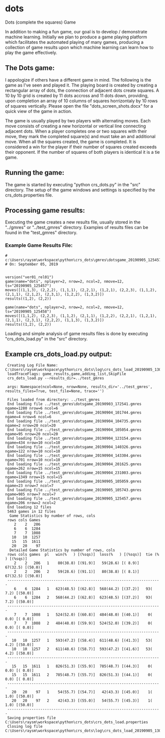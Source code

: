 # dots
Dots (complete the squares) Game

In addition to making a fun game, our goal is to develop / demonstrate machine learning.  Initially we plan to produce a game playing platform which facilitates the automated playing of many games, producing a collection of game results upon which machine learning can learn how to play the game effectively.

## The Dots game:
I appologize if others have a different game in mind.  The following is the game as I've seen and played it.
The playing board is created by creating a rectangular array of dots, the connection of adjacent dots create squares.  A 10 by 10 grid is created by 11 dots accross and 11 dots down, providing, upon completion an array of 10 columns of squares horrizontaly by 10 rows of squares vertically.  Please open the file "dots_screen_shots.docx" for a quick view of the game in action.

The game is usually played by two players with alternating moves.  Each move consists of creating a new horizontal or vertical line connecting adjacent dots.  When a player completes one or two squares with their move, they mark the completed square(s) and must take an and additional move.  When all the squares created, the game is completed.  It is considered a win for the player if their number of squares created exceeds their opponent.  If the number of squares of both players is identical it is a tie game.

## Running the game:
The game is started by executing "python crs_dots.py" in the "src" directory.  The setup of the game windows and settings is specified by the crs_dots.properties file.

## Processing game results:
Executing the game creates a new results file, usually stored in the "../gmres" or "../test_gmres" directory.  Examples of results files can be found in the "test_gmres" directory.

### Example Game Results File:
```
# c:\Users\raysm\workspace\python\crs_dots\gmres\dotsgame_20190905_125457.gmres
# On: September 05, 2019


version("ver01_rel01")
game(name="dots", nplayer=2, nrow=2, ncol=2, nmove=12, ts="20190905_125457")
moves([(1,1,3), (2,2,2), (1,1,1), (2,2,1), (1,2,1), (2,2,3), (1,1,2),
(2,1,1), (2,1,2), (2,3,1), (1,2,2), (1,3,2)])
results((1,2), (2,2))

game(name="dots", nplayer=2, nrow=2, ncol=2, nmove=12, ts="20190905_125458")
moves([(1,1,2), (2,2,3), (1,1,2), (2,1,1), (1,2,2), (2,2,1), (1,2,1),
(2,1,1), (2,3,1), (2,2,2), (1,1,3), (1,3,2)])
results((1,2), (2,2))
```

Loading and simple analysis of game results files is done by executing "crs_dots_load.py" in the "src" directory.

## Example crs_dots_load.py output:
```
 Creating Log File Name: C:\Users\raysm\workspace\python\crs_dots\log\crs_dots_load_20190905_130004.sllog
 loadTraceFlags: game_results,game,adding_list,SkipFile
 crs_dots_load.py --results_dir=../test_gmres

 args: Namespace(ncol=None, nrow=None, results_dir='../test_gmres', results_files=True, test_file=None, trace='')

 Files loaded from directory: ../test_gmres
 End loading file ../test_gmres\dotsgame_20190903_172541.gmres     ngame=1280 nrow=6 ncol=6
 End loading file ../test_gmres\dotsgame_20190904_101744.gmres     ngame=4 nrow=6 ncol=6
 End loading file ../test_gmres\dotsgame_20190904_104735.gmres     ngame=2 nrow=20 ncol=20
 End loading file ../test_gmres\dotsgame_20190904_105054.gmres     ngame=95 nrow=20 ncol=20
 End loading file ../test_gmres\dotsgame_20190904_123154.gmres     ngame=434 nrow=10 ncol=10
 End loading file ../test_gmres\dotsgame_20190904_140326.gmres     ngame=122 nrow=10 ncol=10
 End loading file ../test_gmres\dotsgame_20190904_143304.gmres     ngame=701 nrow=10 ncol=10
 End loading file ../test_gmres\dotsgame_20190904_201625.gmres     ngame=262 nrow=15 ncol=15
 End loading file ../test_gmres\dotsgame_20190904_231003.gmres     ngame=1349 nrow=15 ncol=15
 End loading file ../test_gmres\dotsgame_20190905_105059.gmres     ngame=23 nrow=7 ncol=7
 End loading file ../test_gmres\dotsgame_20190905_105743.gmres     ngame=985 nrow=7 ncol=7
 End loading file ../test_gmres\dotsgame_20190905_125457.gmres     ngame=206 nrow=2 ncol=2
 End loading 12 files
 5463 games in 12 files
  Game Statistics by number of rows, cols
 rows cols Games
    2    2   206
    6    6  1284
    7    7  1008
   10   10  1257
   15   15  1611
   20   20    97
  Detailed Game Statistics by number of rows, cols
 rows cols games  pl   win(%   ) [(%sqs)]  loss(%   ) [(%sqs)]  tie (%   ) [(%sqs)]  
    2    2   206   1    80(38.8) [(91.9)]   59(28.6) [( 8.9)]   67(32.5) [(50.0)]
    2    2   206   2    59(28.6) [(91.1)]   80(38.8) [( 8.1)]   67(32.5) [(50.0)]
 ----------------------------------------------------------------------
    6    6  1284   1   623(48.5) [(62.8)]  568(44.2) [(37.2)]   93( 7.2) [(50.0)]
    6    6  1284   2   568(44.2) [(62.8)]  623(48.5) [(37.2)]   93( 7.2) [(50.0)]
 ----------------------------------------------------------------------
    7    7  1008   1   524(52.0) [(60.8)]  484(48.0) [(40.1)]    0( 0.0) [( 0.0)]
    7    7  1008   2   484(48.0) [(59.9)]  524(52.0) [(39.2)]    0( 0.0) [( 0.0)]
 ----------------------------------------------------------------------
   10   10  1257   1   593(47.2) [(58.4)]  611(48.6) [(41.3)]   53( 4.2) [(50.0)]
   10   10  1257   2   611(48.6) [(58.7)]  593(47.2) [(41.6)]   53( 4.2) [(50.0)]
 ----------------------------------------------------------------------
   15   15  1611   1   826(51.3) [(55.9)]  785(48.7) [(44.3)]    0( 0.0) [( 0.0)]
   15   15  1611   2   785(48.7) [(55.7)]  826(51.3) [(44.1)]    0( 0.0) [( 0.0)]
 ----------------------------------------------------------------------
   20   20    97   1    54(55.7) [(54.7)]   42(43.3) [(45.0)]    1( 1.0) [(50.0)]
   20   20    97   2    42(43.3) [(55.0)]   54(55.7) [(45.3)]    1( 1.0) [(50.0)]
 ----------------------------------------------------------------------
 Saving properties file C:\Users\raysm\workspace\python\crs_dots\crs_dots_load.properties
 Closing log file C:\Users\raysm\workspace\python\crs_dots\log\crs_dots_load_20190905_130004.sllog
```

